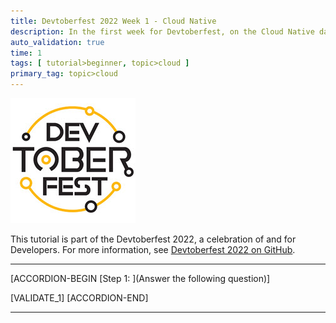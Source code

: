 ```yaml
---
title: Devtoberfest 2022 Week 1 - Cloud Native
description: In the first week for Devtoberfest, on the Cloud Native days you watched a session about the fundamentals of Cloud Native and Kubernetes. Here we test if you have listened carefully, so go ahead and answer the question to earn extra points towards the grand prize.
auto_validation: true
time: 1
tags: [ tutorial>beginner, topic>cloud ]
primary_tag: topic>cloud
---
```


![Devtoberfest](Devtoberfest.jpg)

This tutorial is part of the Devtoberfest 2022, a celebration of and for Developers. For more information, see [Devtoberfest 2022 on GitHub](https://github.com/SAP-samples/devtoberfest-2022).

---

[ACCORDION-BEGIN [Step 1: ](Answer the following question)]

[VALIDATE_1]
[ACCORDION-END]

---
